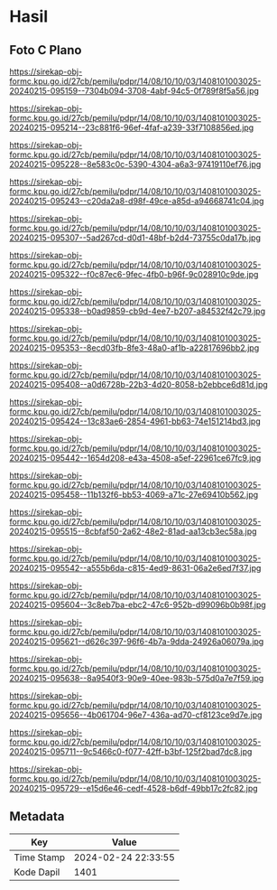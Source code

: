 # Hasil

## Foto C Plano

https://sirekap-obj-formc.kpu.go.id/27cb/pemilu/pdpr/14/08/10/10/03/1408101003025-20240215-095159--7304b094-3708-4abf-94c5-0f789f8f5a56.jpg

https://sirekap-obj-formc.kpu.go.id/27cb/pemilu/pdpr/14/08/10/10/03/1408101003025-20240215-095214--23c881f6-96ef-4faf-a239-33f7108856ed.jpg

https://sirekap-obj-formc.kpu.go.id/27cb/pemilu/pdpr/14/08/10/10/03/1408101003025-20240215-095228--8e583c0c-5390-4304-a6a3-97419110ef76.jpg

https://sirekap-obj-formc.kpu.go.id/27cb/pemilu/pdpr/14/08/10/10/03/1408101003025-20240215-095243--c20da2a8-d98f-49ce-a85d-a94668741c04.jpg

https://sirekap-obj-formc.kpu.go.id/27cb/pemilu/pdpr/14/08/10/10/03/1408101003025-20240215-095307--5ad267cd-d0d1-48bf-b2d4-73755c0da17b.jpg

https://sirekap-obj-formc.kpu.go.id/27cb/pemilu/pdpr/14/08/10/10/03/1408101003025-20240215-095322--f0c87ec6-9fec-4fb0-b96f-9c028910c9de.jpg

https://sirekap-obj-formc.kpu.go.id/27cb/pemilu/pdpr/14/08/10/10/03/1408101003025-20240215-095338--b0ad9859-cb9d-4ee7-b207-a84532f42c79.jpg

https://sirekap-obj-formc.kpu.go.id/27cb/pemilu/pdpr/14/08/10/10/03/1408101003025-20240215-095353--8ecd03fb-8fe3-48a0-af1b-a22817696bb2.jpg

https://sirekap-obj-formc.kpu.go.id/27cb/pemilu/pdpr/14/08/10/10/03/1408101003025-20240215-095408--a0d6728b-22b3-4d20-8058-b2ebbce6d81d.jpg

https://sirekap-obj-formc.kpu.go.id/27cb/pemilu/pdpr/14/08/10/10/03/1408101003025-20240215-095424--13c83ae6-2854-4961-bb63-74e151214bd3.jpg

https://sirekap-obj-formc.kpu.go.id/27cb/pemilu/pdpr/14/08/10/10/03/1408101003025-20240215-095442--1654d208-e43a-4508-a5ef-22961ce67fc9.jpg

https://sirekap-obj-formc.kpu.go.id/27cb/pemilu/pdpr/14/08/10/10/03/1408101003025-20240215-095458--11b132f6-bb53-4069-a71c-27e69410b562.jpg

https://sirekap-obj-formc.kpu.go.id/27cb/pemilu/pdpr/14/08/10/10/03/1408101003025-20240215-095515--8cbfaf50-2a62-48e2-81ad-aa13cb3ec58a.jpg

https://sirekap-obj-formc.kpu.go.id/27cb/pemilu/pdpr/14/08/10/10/03/1408101003025-20240215-095542--a555b6da-c815-4ed9-8631-06a2e6ed7f37.jpg

https://sirekap-obj-formc.kpu.go.id/27cb/pemilu/pdpr/14/08/10/10/03/1408101003025-20240215-095604--3c8eb7ba-ebc2-47c6-952b-d99096b0b98f.jpg

https://sirekap-obj-formc.kpu.go.id/27cb/pemilu/pdpr/14/08/10/10/03/1408101003025-20240215-095621--d626c397-96f6-4b7a-9dda-24926a06079a.jpg

https://sirekap-obj-formc.kpu.go.id/27cb/pemilu/pdpr/14/08/10/10/03/1408101003025-20240215-095638--8a9540f3-90e9-40ee-983b-575d0a7e7f59.jpg

https://sirekap-obj-formc.kpu.go.id/27cb/pemilu/pdpr/14/08/10/10/03/1408101003025-20240215-095656--4b061704-96e7-436a-ad70-cf8123ce9d7e.jpg

https://sirekap-obj-formc.kpu.go.id/27cb/pemilu/pdpr/14/08/10/10/03/1408101003025-20240215-095711--9c5466c0-f077-42ff-b3bf-125f2bad7dc8.jpg

https://sirekap-obj-formc.kpu.go.id/27cb/pemilu/pdpr/14/08/10/10/03/1408101003025-20240215-095729--e15d6e46-cedf-4528-b6df-49bb17c2fc82.jpg


## Metadata

| Key        | Value               |
| ---------- | ------------------- |
| Time Stamp | 2024-02-24 22:33:55 |
| Kode Dapil | 1401                |



